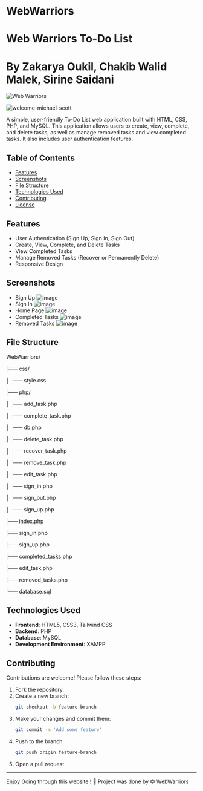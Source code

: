 # WebWarriors
# Web Warriors To-Do List
# By Zakarya Oukil, Chakib Walid Malek, Sirine Saidani



![Web Warriors](https://img.shields.io/badge/WebWarriors-ToDoList-blueviolet)

![welcome-michael-scott](https://github.com/Za-Kreative/WebWarriors/assets/126286464/aad5cca5-e48f-4e59-853d-8d8135a0c101)


A simple, user-friendly To-Do List web application built with HTML, CSS, PHP, and MySQL. This application allows users to create, view, complete, and delete tasks, as well as manage removed tasks and view completed tasks. It also includes user authentication features.

## Table of Contents

- [Features](#features)
- [Screenshots](#screenshots)
- [File Structure](#file-structure)
- [Technologies Used](#technologies-used)
- [Contributing](#contributing)
- [License](#license)

## Features

- User Authentication (Sign Up, Sign In, Sign Out)
- Create, View, Complete, and Delete Tasks
- View Completed Tasks
- Manage Removed Tasks (Recover or Permanently Delete)
- Responsive Design

## Screenshots

- Sign Up
![image](https://github.com/Za-Kreative/WebWarriors/assets/126286464/302366a4-679f-4119-a9d6-fa0020a13ed8)
- Sign In
![image](https://github.com/Za-Kreative/WebWarriors/assets/126286464/65f1e397-dbdc-4058-9f68-8aae724942f5)
- Home Page
![image](https://github.com/Za-Kreative/WebWarriors/assets/126286464/e5485362-0f74-4dff-8dd4-6010de9eec0f)
- Completed Tasks
![image](https://github.com/Za-Kreative/WebWarriors/assets/126286464/d3fdc1b0-7fb2-4967-97a9-da3bfa34c93d)
- Removed Tasks
![image](https://github.com/Za-Kreative/WebWarriors/assets/126286464/0699e4b4-59b9-43b5-8088-cc439bed9294)


## File Structure

WebWarriors/

├── css/

│ └── style.css

├── php/

│ ├── add_task.php

│ ├── complete_task.php

│ ├── db.php

│ ├── delete_task.php

│ ├── recover_task.php

│ ├── remove_task.php

│ ├── edit_task.php

│ ├── sign_in.php

│ ├── sign_out.php

│ └── sign_up.php

├── index.php

├── sign_in.php

├── sign_up.php

├── completed_tasks.php

├── edit_task.php

├── removed_tasks.php

└── database.sql


## Technologies Used

- **Frontend**: HTML5, CSS3, Tailwind CSS
- **Backend**: PHP
- **Database**: MySQL
- **Development Environment**: XAMPP

## Contributing

Contributions are welcome! Please follow these steps:

1. Fork the repository.
2. Create a new branch:
    ```bash
    git checkout -b feature-branch
    ```
3. Make your changes and commit them:
    ```bash
    git commit -m 'Add some feature'
    ```
4. Push to the branch:
    ```bash
    git push origin feature-branch
    ```
5. Open a pull request.

---

Enjoy Going through this website ! 🚀
Project was done by © WebWarriors
